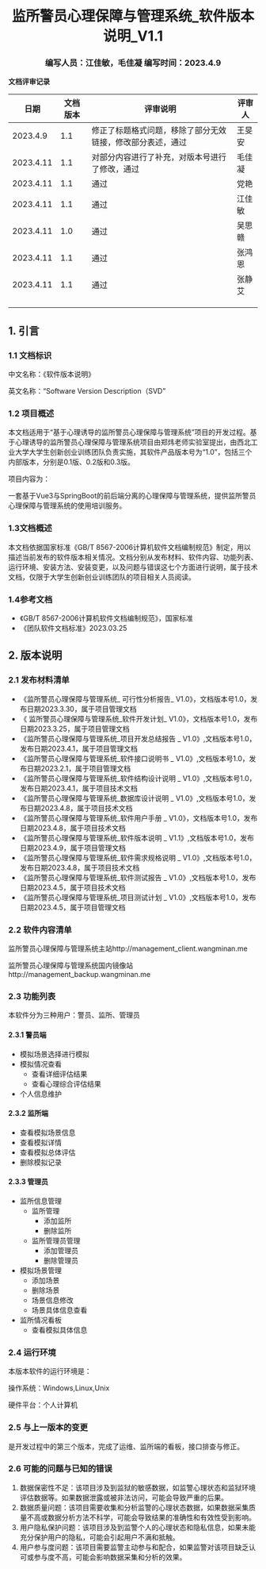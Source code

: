 <div align="center">
    <h1>
        监所警员心理保障与管理系统_软件版本说明_V1.1
    </h1>
    <h3>
        编写人员：江佳敏，毛佳凝    编写时间：2023.4.9
    </h3>
</div>



**文档评审记录**

| 日期     | 文档版本 | 评审说明                                                   | 评审人 |
| -------- | -------- | ---------------------------------------------------------- | ------ |
| 2023.4.9 | 1.1      | 修正了标题格式问题，移除了部分无效链接，修改部分表述，通过 | 王旻安 |
|2023.4.11 | 1.1      | 对部分内容进行了补充，对版本号进行了修改，通过   |  毛佳凝      |
| 2023.4.11| 1.1      |  通过                                                      | 党艳    |
| 2023.4.11| 1.1      | 通过                                                       | 江佳敏  |
| 2023.4.11 | 1.0 | 通过 | 吴思赣 |
| 2023.4.11| 1.1      | 通过                                                       | 张鸿恩 |
| 2023.4.11 | 1.1     | 通过                                                      | 张静艾 |
|          |          |                                                            |        |
|          |          |                                                            |        |
|          |          |                                                            |        |



## 1. 引言

### 1.1 文档标识

中文名称：《软件版本说明》

英文名称：“Software Version Description（SVD”



### 1.2 项目概述

本文档适用于“基于心理诱导的监所警员心理保障与管理系统”项目的开发过程。基于心理诱导的监所警员心理保障与管理系统项目由郑炜老师实验室提出，由西北工业大学大学生创新创业训练团队负责实施，其软件产品版本号为“1.0”，包括三个内部版本，分别是0.1版、0.2版和0.3版。

项目内容为：

一套基于Vue3与SpringBoot的前后端分离的心理保障与管理系统，提供监所警员心理保障与管理系统的使用培训服务。



### 1.3文档概述

本文档依据国家标准《GB/T 8567-2006计算机软件文档编制规范》制定，用以描述当前发布的软件版本相关情况。文档分别从发布材料、软件内容、功能列表、运行环境、安装方法、安装变更，以及问题与错误这七个方面进行说明，属于技术文档，仅限于大学生创新创业训练团队的项目相关人员阅读。



### 1.4参考文档

- 《GB/T 8567-2006计算机软件文档编制规范》，国家标准
- 《团队软件文档标准》2023.03.25



## 2. 版本说明

### 2.1 发布材料清单	

- 《监所警员心理保障与管理系统_ 可行性分析报告_ V1.0》，文档版本号1.0，发布日期2023.3.30，属于项目管理文档
- 《 监所警员心理保障与管理系统_软件开发计划_ V1.0》，文档版本号1.0，发布日期2023.3.25，属于项目管理文档
- 《监所警员心理保障与管理系统_项目开发总结报告 _ V1.0》,文档版本号1.0，发布日期2023.4.1，属于项目管理文档
- 《监所警员心理保障与管理系统_软件接口说明书 _ V1.0》,文档版本号1.0，发布日期2023.2.1，属于项目管理文档
- 《监所警员心理保障与管理系统_软件结构设计说明 _ V1.0》,文档版本号1.0，发布日期2023.4.1，属于项目技术文档
- 《监所警员心理保障与管理系统_数据库设计说明 _ V1.0》,文档版本号1.0，发布日期2023.4.8，属于项目技术文档
- 《监所警员心理保障与管理系统_软件用户手册 _ V1.0》，文档版本号1.0，发布日期2023.4.8，属于项目技术文档
- 《监所警员心理保障与管理系统_软件版本说明 _ V1.1》,文档版本号1.0，发布日期2023.4.9，属于项目管理文档
- 《监所警员心理保障与管理系统_软件需求规格说明 _ V1.0》,文档版本号1.0，发布日期2023.4.8，属于项目技术文档
- 《监所警员心理保障与管理系统_软件测试报告 _ V1.0》,文档版本号1.0，发布日期2023.4.5，属于项目技术文档
- 《监所警员心理保障与管理系统_项目测试计划 _ V1.0》,文档版本号1.0，发布日期2023.4.5，属于项目管理文档


### 2.2 软件内容清单

监所警员心理保障与管理系统主站http://management_client.wangminan.me

监所警员心理保障与管理系统国内镜像站http://management_backup.wangminan.me



### 2.3 功能列表	

本软件分为三种用户：警员、监所、管理员



#### 2.3.1 警员端

- 模拟场景选择进行模拟
- 模拟情况查看
  - 查看详细评估结果
  - 查看心理综合评估结果
- 个人信息维护



#### 2.3.2 监所端

- 查看模拟场景信息
- 查看模拟详情
- 查看模拟总体评估
- 删除模拟记录



#### 2.3.3 管理员

- 监所信息管理
  - 监所管理
    - 添加监所
    - 删除监所
  - 监所管理员管理
    - 添加管理员
    - 删除管理员
- 模拟场景管理
  - 添加场景
  - 删除场景
  - 场景信息修改
  - 场景具体信息查看
- 监所情况看板
  - 查看模拟具体信息



### 2.4 运行环境	

本版本软件的运行环境是：

操作系统：Windows,Linux,Unix

硬件平台：个人计算机



### 2.5 与上一版本的变更	

是开发过程中的第三个版本，完成了运维、监所端的看板，接口排查与修正。



### 2.6 可能的问题与已知的错误	

1. 数据保密性不足：该项目涉及到监狱的敏感数据，如监警心理状态和监狱环境评估数据等。如果数据泄露或被非法访问，可能会导致严重的后果。
2. 数据质量问题：该项目需要收集和分析监警的心理状态数据，如果数据采集质量不高或数据分析方法不科学，可能会导致结果的准确性和有效性受到影响。
3. 用户隐私保护问题：该项目涉及到监警个人的心理状态和隐私信息，如果未能充分保护用户的隐私，可能会引起用户不满和抵触。
4. 用户参与度问题：该项目需要监警主动参与和配合，如果监警对该项目缺乏认可或参与度不高，可能会影响数据采集和分析的效果。
